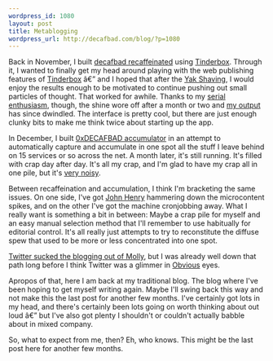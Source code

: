 ```yaml
--- 
wordpress_id: 1080
layout: post
title: Metablogging
wordpress_url: http://decafbad.com/blog/?p=1080
---
```

Back in November, I built [decafbad recaffeinated][recaffeinated] using [Tinderbox][].  Through it, I wanted to finally get my head around playing with the web publishing features of [Tinderbox][] â€” and I hoped that after the [Yak Shaving][yak], I would enjoy the results enough to be motivated to continue pushing out small particles of thought.  That worked for awhile.  Thanks to my [serial enthusiasm][serial], though, the shine wore off after a month or two and [my output][archives] has since dwindled.  The interface is pretty cool, but there are just enough clunky bits to make me think twice about starting up the app.

In December, I built [0xDECAFBAD accumulator][accum] in an attempt to automatically capture and accumulate in one spot all the stuff I leave behind on 15 services or so across the net.  A month later, it's still running.  It's filled with crap day after day.  It's all my crap, and I'm glad to have my crap all in one pile, but it's [very noisy][noisy].

Between recaffeination and accumulation, I think I'm bracketing the same issues.  On one side, I've got [John Henry][jh] hammering down the microcontent spikes, and on the other I've got the machine cronjobbing away.  What I really want is something a bit in between: Maybe a crap pile for myself and an easy manual selection method that I'll remember to use habitually for editorial control.  It's all really just attempts to try to reconstitute the diffuse spew that used to be more or less concentrated into one spot.

[Twitter sucked the blogging out of Molly][molly], but I was already well down that path long before I think Twitter was a glimmer in [Obvious][] eyes.  

Apropos of that, here I am back at my traditional blog.  The blog where I've been hoping to get myself writing again.  Maybe I'll swing back this way and not make this the last post for another few months.  I've certainly got lots in my head, and there's certainly been lots going on worth thinking about out loud â€” but I've also got plenty I shouldn't or couldn't actually babble about in mixed company.

So, what to expect from me, then?  Eh, who knows.  This might be the last post here for another few months.

[obvious]: http://obvious.com/
[molly]: http://www.molly.com/2008/01/05/twitter-sucked-the-blogging-out-of-me/
[jh]: http://en.wikipedia.org/wiki/John_Henry_(folklore)
[archives]: http://decafbad.com/recaffeinated/archives.html
[yak]: http://en.wiktionary.org/wiki/yak_shaving
[noisy]: http://decafbad.com/blog/2008/01/28/comments-fixed#comment-326727
[serial]: http://decafbad.com/blog/2006/05/26/confessions-of-a-serial-enthusiast
[accum]: http://decafbad.com/accum/
[recaffeinated]: http://decafbad.com/recaffeinated/
[tinderbox]: http://eastgate.com/Tinderbox/
